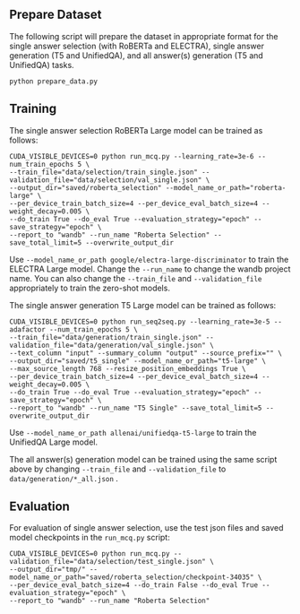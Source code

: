 ## Prepare Dataset

The following script will prepare the dataset in appropriate format for the single answer selection (with RoBERTa and ELECTRA), single answer generation (T5 and UnifiedQA), and all answer(s) generation (T5 and UnifiedQA) tasks.
```
python prepare_data.py
```

## Training
The single answer selection RoBERTa Large model can be trained as follows:
```
CUDA_VISIBLE_DEVICES=0 python run_mcq.py --learning_rate=3e-6 --num_train_epochs 5 \
--train_file="data/selection/train_single.json" --validation_file="data/selection/val_single.json" \
--output_dir="saved/roberta_selection" --model_name_or_path="roberta-large" \
--per_device_train_batch_size=4 --per_device_eval_batch_size=4 --weight_decay=0.005 \
--do_train True --do_eval True --evaluation_strategy="epoch" --save_strategy="epoch" \
--report_to "wandb" --run_name "Roberta Selection" --save_total_limit=5 --overwrite_output_dir
```

Use `--model_name_or_path google/electra-large-discriminator` to train the ELECTRA Large model. Change the `--run_name` to change the wandb project name. You can also change the `--train_file` and `--validation_file` appropriately to train the zero-shot models.


The single answer generation T5 Large model can be trained as follows:
```
CUDA_VISIBLE_DEVICES=0 python run_seq2seq.py --learning_rate=3e-5 --adafactor --num_train_epochs 5 \
--train_file="data/generation/train_single.json" --validation_file="data/generation/val_single.json" \
--text_column "input" --summary_column "output" --source_prefix="" \
--output_dir="saved/t5_single" --model_name_or_path="t5-large" \
--max_source_length 768 --resize_position_embeddings True \
--per_device_train_batch_size=4 --per_device_eval_batch_size=4 --weight_decay=0.005 \
--do_train True --do_eval True --evaluation_strategy="epoch" --save_strategy="epoch" \
--report_to "wandb" --run_name "T5 Single" --save_total_limit=5 --overwrite_output_dir
```

Use `--model_name_or_path allenai/unifiedqa-t5-large` to train the UnifiedQA Large model. 

The all answer(s) generation model can be trained using the same script above by changing `--train_file` and `--validation_file` to `data/generation/*_all.json` .


## Evaluation
For evaluation of single answer selection, use the test json files and saved model checkpoints in the `run_mcq.py` script:
```
CUDA_VISIBLE_DEVICES=0 python run_mcq.py --validation_file="data/selection/test_single.json" \
--output_dir="tmp/" --model_name_or_path="saved/roberta_selection/checkpoint-34035" \
--per_device_eval_batch_size=4 --do_train False --do_eval True --evaluation_strategy="epoch" \
--report_to "wandb" --run_name "Roberta Selection"
```

